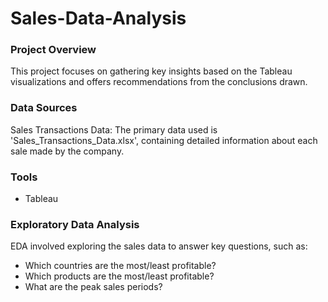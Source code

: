 # Sales-Data-Analysis

### Project Overview

This project focuses on gathering key insights based on the Tableau visualizations and offers recommendations from the conclusions drawn.

### Data Sources

Sales Transactions Data: The primary data used is 'Sales_Transactions_Data.xlsx', containing detailed information about each sale made by the company.

### Tools

- Tableau

### Exploratory Data Analysis

EDA involved exploring the sales data to answer key questions, such as:

- Which countries are the most/least profitable?
- Which products are the most/least profitable?
- What are the peak sales periods?

  

